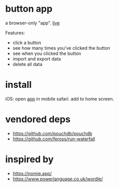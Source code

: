 # button app

a browser-only "app". [live](https://tphummel.github.io/button-app/)

Features:

- click a button
- see how many times you've clicked the button
- see when you clicked the button
- import and export data
- delete all data


# install

iOS: open [app](https://tphummel.github.io/button-app/) in mobile safari. add to home screen.

# vendored deps

- https://github.com/pouchdb/pouchdb
- https://github.com/feross/run-waterfall

# inspired by

- https://nomie.app/
- https://www.powerlanguage.co.uk/wordle/
